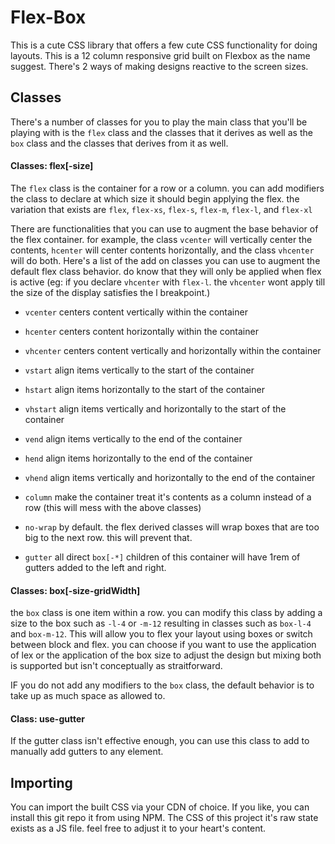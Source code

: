 # Flex-Box
This is a cute CSS library that offers a few cute CSS functionality for doing layouts. This is a 12 column responsive grid built on Flexbox as the name suggest. There's 2 ways of making designs reactive to the screen sizes.

## Classes
There's a number of classes for you to play the main class that you'll be playing with is the `flex` class and the classes that it derives as well as the `box` class and the classes that derives from it as well.

#### Classes: flex[-size]
The `flex` class is the container for a row or a column. you can add modifiers the class to declare at which size it should begin applying the flex. the variation that exists are `flex`, `flex-xs`, `flex-s`, `flex-m`, `flex-l`, and `flex-xl`

There are functionalities that you can use to augment the base behavior of the flex container. for example, the class `vcenter` will vertically center the contents, `hcenter` will center contents horizontally, and the class `vhcenter` will do both. Here's a list of the add on classes you can use to augment the default flex class behavior. do know that they will only be applied when flex is active (eg: if you declare `vhcenter` with `flex-l`. the `vhcenter` wont apply till the size of the display satisfies the l breakpoint.)

- `vcenter` centers content vertically within the container
- `hcenter` centers content horizontally within the container
- `vhcenter` centers content vertically and horizontally within the container
- `vstart` align items vertically to the start of the container
- `hstart` align items horizontally to the start of the container
- `vhstart` align items vertically and horizontally to the start of the container
- `vend` align items vertically to the end of the container
- `hend` align items horizontally to the end of the container
- `vhend` align items vertically and horizontally to the end of the container

- `column` make the container treat it's contents as a column instead of a row (this will mess with the above classes)
- `no-wrap` by default. the flex derived classes will wrap boxes that are too big to the next row. this will prevent that.
- `gutter` all direct `box[-*]` children of this container will have 1rem of gutters added to the left and right.

#### Classes: box[-size-gridWidth]
the `box` class is one item within a row. you can modify this class by adding a size to the box such as `-l-4` or `-m-12` resulting in classes such as `box-l-4` and `box-m-12`. This will allow you to flex your layout using boxes or switch between block and flex. you can choose if you want to use the application of lex or the application of the box size to adjust the design but mixing both is supported but isn't conceptually as straitforward.

IF you do not add any modifiers to the `box` class, the default behavior is to take up as much space as allowed to.

#### Class: use-gutter
If the gutter class isn't effective enough, you can use this class to add to manually add gutters to any element.

## Importing
You can import the built CSS via your CDN of choice. If you like, you can install this git repo it from using NPM. The CSS of this project it's raw state exists as a JS file. feel free to adjust it to your heart's content.
